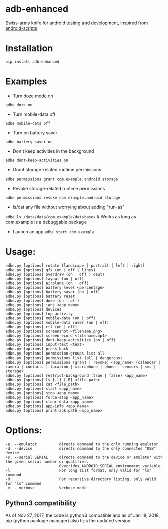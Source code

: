 # adb-enhanced
Swiss-army knife for android testing and development, inspired from [android-scripts](https://github.com/dhelleberg/android-scripts)

# Installation
`pip install adb-enhanced`

# Examples

* Turn doze mode on

`adbe doze on`

* Turn mobile-data off

`adbe mobile-data off`

* Turn on battery saver

`adbe battery saver on`

* Don't keep activities in the background

`adbe dont-keep-activities on`

* Grant storage-related runtime permissions

`adbe permissions grant com.example.android storage`

* Revoke storage-related runtime permissions

`adbe permissions revoke com.example.android storage`

* ls/cat any file without worrying about adding "run-as"

`adbe ls /data/data/com.example/databases`  # Works as long as com.example is a debuggable package

* Launch an app
`adbe start com.example`

# Usage:

    adbe.py [options] rotate (landscape | portrait | left | right)
    adbe.py [options] gfx (on | off | lines)
    adbe.py [options] overdraw (on | off | deut)
    adbe.py [options] layout (on | off)
    adbe.py [options] airplane (on | off)
    adbe.py [options] battery level <percentage>
    adbe.py [options] battery saver (on | off)
    adbe.py [options] battery reset
    adbe.py [options] doze (on | off)
    adbe.py [options] jank <app_name>
    adbe.py [options] devices
    adbe.py [options] top-activity
    adbe.py [options] mobile-data (on | off)
    adbe.py [options] mobile-data saver (on | off)
    adbe.py [options] rtl (on | off)
    adbe.py [options] screenshot <filename.png>
    adbe.py [options] screenrecord <filename.mp4>
    adbe.py [options] dont-keep-activities (on | off)
    adbe.py [options] input-text <text>
    adbe.py [options] press back
    adbe.py [options] permission-groups list all
    adbe.py [options] permissions list (all | dangerous)
    adbe.py [options] permissions (grant | revoke) <app_name> (calendar | camera | contacts | location | microphone | phone | sensors | sms | storage)
    adbe.py [options] restrict-background (true | false) <app_name>
    adbe.py [options] ls [-l] [-R] <file_path>
    adbe.py [options] cat <file_path>
    adbe.py [options] start <app_name>
    adbe.py [options] stop <app_name>
    adbe.py [options] force-stop <app_name>
    adbe.py [options] clear-data <app_name>
    adbe.py [options] app-info <app_name>
    adbe.py [options] print-apk-path <app_name>

# Options:

    -e, --emulator          directs command to the only running emulator
    -d, --device            directs command to the only connected "USB" device
    -s, --serial SERIAL     directs command to the device or emulator with the given serial number or qualifier.
                            Overrides ANDROID_SERIAL environment variable.
    -l                      For long list format, only valid for "ls" command
    -R                      For recursive directory listing, only valid for "ls" command
    -v, --verbose           Verbose mode
    
## Python3 compatibility

As of Nov 27, 2017, the code is python3 compatible and as of Jan 18, 2018, pip (python package manager) also has the updated version 
